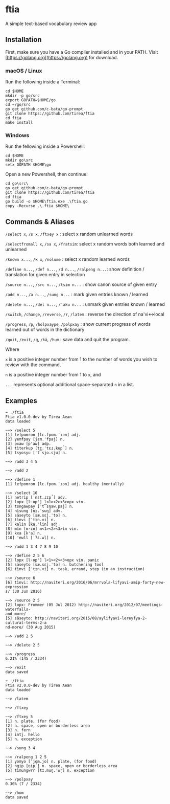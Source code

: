 # ftia

A simple text-based vocabulary review app

## Installation

First, make sure you have a Go compiler installed and in your PATH. Visit [https://golang.org](https://golang.org) for download.

### macOS / Linux

Run the following inside a Terminal:

```
cd $HOME
mkdir -p go/src
export GOPATH=$HOME/go
cd ~/go/src
go get github.com/c-bata/go-prompt
git clone https://github.com/tirea/ftia
cd ftia
make install
```

### Windows

Run the fellowing inside a Powershell:
```
cd $HOME
mkdir go\src
setx GOPATH $HOME\go
```
Open a new Powershell, then continue:
```
cd go\src\
go get github.com/c-bata/go-prompt
git clone https://github.com/tirea/ftia
cd ftia
go build -o $HOME\ftia.exe .\ftia.go
copy -Recurse .\.ftia $HOME\
```

## Commands & Aliases

`/select x`, `/s x`, `/ftxey x` : select x random unlearned words

`/selectfromall x`, `/sa x`, `/fratsim`: select x random words both learned and unlearned

`/known x...`, `/k x`, `/nolume` : select x random learned words

`/define n...`, `/def n...`, `/d n...`, `/ralpeng n...`: show definition / translation for given entry in selection

`/source n...`, `/src n...`, `/tsim n...` : show canon source of given entry

`/add n...`, `/a n...`, `/sung n...` : mark given entries known / learned

`/delete n...`, `/del n...`, `/'aku n...` : unmark given entries known / learned

`/switch`, `/change`, `/reverse`, `/r`, `/latem` : reverse the direction of na'vi<->local

`/progress`, `/p`, `/holpxaype`, `/polpxay` : show current progress of words learned out of words in the dictionary

`/quit`, `/exit`, `/q`, `/kä`, `/hum` : save data and quit the program.

Where

`x` is a positive integer number from 1 to the number of words you wish to review with the command,

`n` is a positive integer number from 1 to `x`, and

`...` represents optional additional space-separated `n` in a list.

## Examples

```
➜ ./ftia
Ftia v1.0.0-dev by Tirea Aean
data loaded

~~> /select 5
[1] lefpomron [lɛ.fpom.ˈɾon] adj.
[2] yemfpay [jɛm.ˈfpaj] n.
[3] pxaw [p'aw] adp.
[4] tìterkup [tɪ.ˈtɛɾ.kup̚] n.
[5] tsyosyu [ˈt͡sjo.sju] n.

~~> /add 3 4 5

~~> /add 2

~~> /define 1
[1] lefpomron [lɛ.fpom.ˈɾon] adj. healthy (mentally)

~~> /select 10
[1] netrìp [ˈnɛt.ɾɪp̚] adv.
[2] lopx [l·op'] l<1><2><3>opx vin.
[3] tsngawpay [ˈt͡sŋaw.paj] n.
[4] nìsung [nɪ.ˈsuŋ] adv.
[5] säseyto [sæ.sɛj.ˈto] n.
[6] tìnvi [ˈtɪn.vi] n.
[7] kalin [ka.ˈlin] adj.
[8] mìn [m·ɪn] m<1><2><3>ìn vin.
[9] kxa [k'a] n.
[10] 'ewll [ˈʔɛ.wḷ] n.

~~> /add 1 3 4 7 8 9 10

~~> /define 2 5 6
[2] lopx [l·op'] l<1><2><3>opx vin. panic
[5] säseyto [sæ.sɛj.ˈto] n. butchering tool
[6] tìnvi [ˈtɪn.vi] n. task, errand, step (in an instruction)

~~> /source 6
[6] tìnvi: http://naviteri.org/2016/06/mrrvola-lifyavi-amip-forty-new-expression
s/ (30 Jun 2016)

~~> /source 2 5
[2] lopx: Frommer (05 Jul 2012) http://naviteri.org/2012/07/meetings-waterfalls-
and-more/
[5] säseyto: http://naviteri.org/2015/08/aylifyavi-lereyfya-2-cultural-terms-2-a
nd-more/ (30 Aug 2015)

~~> /add 2 5

~~> /delete 2 5

~~> /progress
6.21% (145 / 2334)

~~> /exit
data saved
```

```
➜ ./ftia
Ftia v2.0.0-dev by Tirea Aean
data loaded

~~> /latem

~~> /ftxey

~~> /ftxey 5
[1] n. plate, (for food)
[2] n. space, open or borderless area
[3] n. fern
[4] intj. hello
[5] n. exception

~~> /sung 3 4

~~> /ralpeng 1 2 5
[1] yomyo [ˈjom.jo] n. plate, (for food)
[2] ngip [ŋip̚] n. space, open or borderless area
[5] tìmungwrr [tɪ.muŋ.ˈwṛ] n. exception

~~> /polpxay
0.30% (7 / 2334)

~~> /hum
data saved
```